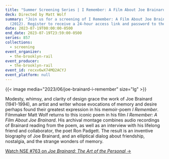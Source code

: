 ```yaml
---
title: "Summer Screening Series | I Remember: A Film About Joe Brainard (2012)"
deck: Directed by Matt Wolf
summary: "Join us for a screening of I Remember: A Film About Joe Brainard
  (2012). Register to receive a 24-hour access link and password to the film."
date: 2023-07-19T00:00:00-0500
end_date: 2023-07-19T23:59:00-0500
series: 857
collections:
  - screening
event_organizer:
  - the-brooklyn-rail
event_producer:
  - the-brooklyn-rail
event_id: recxv6wX74MQ2ACYJ
event_platform: null
---
```

{{< image media="2023/06/joe-brainard-i-remember" size="lg" >}}

Modesty, whimsy, and clarity of design grace the work of Joe Brainard (1941-1994), an artist and writer whose evocations of memory and desire perhaps found their greatest expression in his memoir-poem *I Remember*. Filmmaker Matt Wolf returns to this iconic poem in his film *I Remember: A Film About Joe Brainard*. His archival montage combines audio recordings of Brainard reading from the poem, as well as an interview with his lifelong friend and collaborator, the poet Ron Padgett. The result is an inventive biography of Joe Brainard, and an elliptical dialog about friendship, nostalgia, and the strange wonders of memory.

[W﻿atch NSE #763 on *Joe Brainard: The Art of the Personal* →](https://brooklynrail.org/events/2023/03/09/joe-brainard-the-art-of-the-personal/)

[](https://brooklynrail.org/events/2023/03/09/joe-brainard-the-art-of-the-personal/)